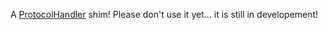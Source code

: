 A [ProtocolHandler](http://updates.html5rocks.com/2011/06/Registering-a-custom-protocol-handler) shim! Please don't use it yet... it is still in developement!
